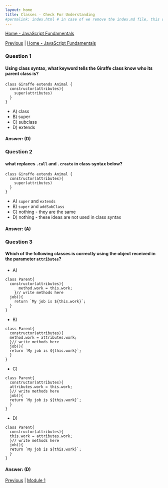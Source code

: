 ```yaml
---
layout: home
title: Classes - Check For Understanding 
#permalink: index.html # in case of we remove the index.md file, this doc will be the index page
---
```


<div class="row">
<div class="columnStmt" markdown="1">

[Home - JavaScript Fundamentals](../README.md)

[Previous](./Project.md)  | [Home - JavaScript Fundamentals](../README.md)

### Question 1

####  Using class syntax, what keyword tells the Giraffe class know who its parent class is?
```
class Giraffe extends Animal {
  constructor(attributes){
    super(attributes)
  }
}
```

-  A)   class 
-  B)   super 
-  C)   subclass  
-  D)   extends     

#### Answer:   (D) 

### Question 2

####  what replaces `.call` and `.create` in class syntax below?
```
class Giraffe extends Animal {
  constructor(attributes){
    super(attributes)
  }
}
```

- A)    `super` and `extends`   
- B)    `super` and `addSubClass` 
- C)    nothing - they are the same  
- D)    nothing - these ideas are not used in class syntax 

#### Answer:   (A) 

### Question 3

####  Which of the following classes is correctly using the object received in the parameter `attributes`?

  - A)    
  ```
  class Parent{
    constructor(attributes){
        method.work = this.work;
      }// write methods here
    job(){
      return `My job is ${this.work}`;
    }
}
  ```

  - B)    
  ```
  class Parent{
    constructor(attributes){
    method.work = attributes.work;
    }// write methods here
    job(){
    return `My job is ${this.work}`;
    }
  }
  ```

  - C)    
  ```
  class Parent{
    constructor(attributes){
    attributes.work = this.work;
    }// write methods here
    job(){
    return `My job is ${this.work}`;
    }
  }
  ```

  - D)    
  ```
  class Parent{
    constructor(attributes){
    this.work = attributes.work;
    }// write methods here
    job(){
    return `My job is ${this.work}`;
    }
  }
  ``` 

#### Answer:   (D) 











[Previous](./Project.md) | [Module 1](./Object_1.md)
